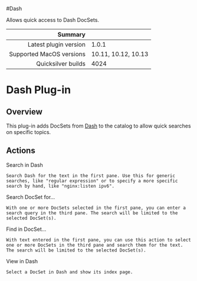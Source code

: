 #Dash

Allows quick access to Dash DocSets.

 Summary                  | &nbsp; 
-------------------------:|:--------------------
 Latest plugin version    | 1.0.1
 Supported MacOS versions | 10.11, 10.12, 10.13
 Quicksilver builds       | 4024


# Dash Plug-in

## Overview

This plug-in adds DocSets from [Dash](https://kapeli.com/dash) to the catalog
to allow quick searches on specific topics.

## Actions

Search in Dash

    Search Dash for the text in the first pane. Use this for generic searches, like "regular expression" or to specify a more specific search by hand, like "nginx:listen ipv6".
Search DocSet for…

    With one or more DocSets selected in the first pane, you can enter a search query in the third pane. The search will be limited to the selected DocSet(s).
Find in DocSet…

    With text entered in the first pane, you can use this action to select one or more DocSets in the third pane and search them for the text. The search will be limited to the selected DocSet(s).
View in Dash

    Select a DocSet in Dash and show its index page.